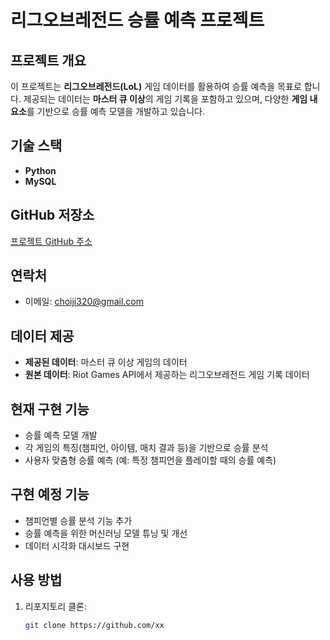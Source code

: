 # 리그오브레전드 승률 예측 프로젝트

## 프로젝트 개요
이 프로젝트는 **리그오브레전드(LoL)** 게임 데이터를 활용하여 승률 예측을 목표로 합니다. 제공되는 데이터는 **마스터 큐 이상**의 게임 기록을 포함하고 있으며, 다양한 **게임 내 요소**를 기반으로 승률 예측 모델을 개발하고 있습니다.

## 기술 스택
- **Python**
- **MySQL**

## GitHub 저장소
[프로젝트 GitHub 주소](https://github.com/JiWoongCho1)

## 연락처
- 이메일: choiji320@gmail.com

## 데이터 제공
- **제공된 데이터**: 마스터 큐 이상 게임의 데이터
- **원본 데이터**: Riot Games API에서 제공하는 리그오브레전드 게임 기록 데이터

## 현재 구현 기능
- 승률 예측 모델 개발
- 각 게임의 특징(챔피언, 아이템, 매치 결과 등)을 기반으로 승률 분석
- 사용자 맞춤형 승률 예측 (예: 특정 챔피언을 플레이할 때의 승률 예측)

## 구현 예정 기능
- 챔피언별 승률 분석 기능 추가
- 승률 예측을 위한 머신러닝 모델 튜닝 및 개선
- 데이터 시각화 대시보드 구현

## 사용 방법
1. 리포지토리 클론:
   ```bash
   git clone https://github.com/xx